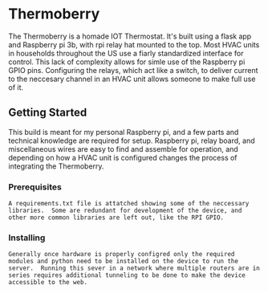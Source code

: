 # Thermoberry

The Thermoberry is a homade IOT Thermostat.  It's built using a flask app and Raspberry pi 3b, with rpi relay hat mounted to the top.  Most HVAC units in households throughout the US use a fiarly standardized interface for control.  This lack of complexity allows for simle use of the Raspberry pi GPIO pins.  Configuring the relays, which act like a switch, to deliver current to the neccesary channel in an HVAC unit allows someone to make full use of it.
## Getting Started

This build is meant for my personal Raspberry pi, and a few parts and technical knowledge are required for setup.  Raspberry pi, relay board, and miscellaneous wires are easy to find and assemble for operation, and depending on how a HVAC unit is configured changes the process of integrating the Thermoberry.

### Prerequisites



```
A requirements.txt file is attatched showing some of the neccessary libraries.  Some are redundant for development of the device, and other more common libraries are left out, like the RPI GPIO.
```

### Installing



```
Generally once hardware is properly configred only the required modules and python need to be installed on the device to run the server.  Running this sever in a network where multiple routers are in series requires additional tunneling to be done to make the device accessible to the web.
```



